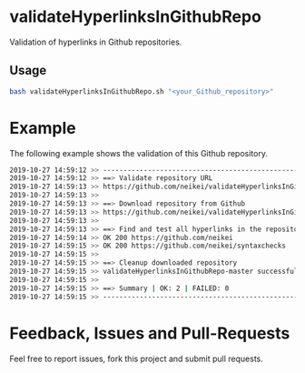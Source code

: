 # validateHyperlinksInGithubRepo

Validation of hyperlinks in Github repositories.

## Usage

```bash
bash validateHyperlinksInGithubRepo.sh "<your_Github_repository>"
```

# Example

The following example shows the validation of this Github repository.

```bash
2019-10-27 14:59:12 >> --------------------------------------------------------------------------------
2019-10-27 14:59:12 >> ==> Validate repository URL
2019-10-27 14:59:13 >> https://github.com/neikei/validateHyperlinksInGithubRepo successfully validated
2019-10-27 14:59:13 >>
2019-10-27 14:59:13 >> ==> Download repository from Github
2019-10-27 14:59:13 >> https://github.com/neikei/validateHyperlinksInGithubRepo successfully downloaded
2019-10-27 14:59:13 >>
2019-10-27 14:59:13 >> ==> Find and test all hyperlinks in the repository
2019-10-27 14:59:14 >> OK 200 https://github.com/neikei
2019-10-27 14:59:15 >> OK 200 https://github.com/neikei/syntaxchecks
2019-10-27 14:59:15 >>
2019-10-27 14:59:15 >> ==> Cleanup downloaded repository
2019-10-27 14:59:15 >> validateHyperlinksInGithubRepo-master successfully cleaned up
2019-10-27 14:59:15 >>
2019-10-27 14:59:15 >> ==> Summary | OK: 2 | FAILED: 0
2019-10-27 14:59:15 >> --------------------------------------------------------------------------------
```

# Feedback, Issues and Pull-Requests

Feel free to report issues, fork this project and submit pull requests.
